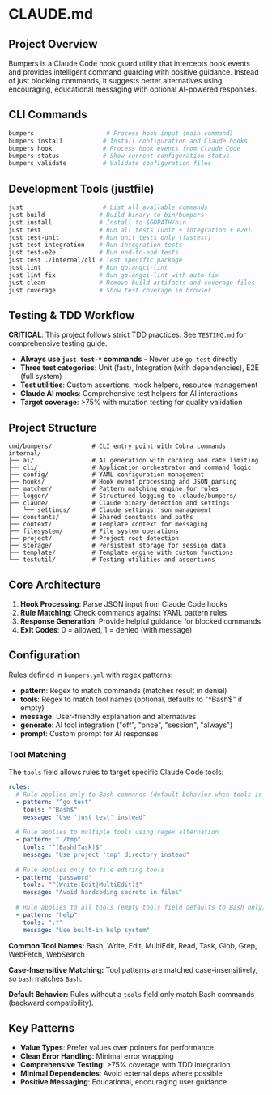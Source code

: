 # CLAUDE.md

## Project Overview

Bumpers is a Claude Code hook guard utility that intercepts hook events and provides intelligent command guarding with positive guidance. Instead of just blocking commands, it suggests better alternatives using encouraging, educational messaging with optional AI-powered responses.

## CLI Commands

```bash
bumpers                    # Process hook input (main command)
bumpers install           # Install configuration and Claude hooks
bumpers hook              # Process hook events from Claude Code
bumpers status            # Show current configuration status
bumpers validate          # Validate configuration files
```

## Development Tools (justfile)

```bash
just                      # List all available commands
just build               # Build binary to bin/bumpers
just install             # Install to $GOPATH/bin
just test                # Run all tests (unit + integration + e2e)
just test-unit           # Run unit tests only (fastest)
just test-integration    # Run integration tests
just test-e2e            # Run end-to-end tests
just test ./internal/cli # Test specific package
just lint                # Run golangci-lint
just lint fix            # Run golangci-lint with auto-fix
just clean               # Remove build artifacts and coverage files
just coverage            # Show test coverage in browser
```

## Testing & TDD Workflow

**CRITICAL**: This project follows strict TDD practices. See `TESTING.md` for comprehensive testing guide.

- **Always use `just test-*` commands** - Never use `go test` directly
- **Three test categories**: Unit (fast), Integration (with dependencies), E2E (full system)
- **Test utilities**: Custom assertions, mock helpers, resource management
- **Claude AI mocks**: Comprehensive test helpers for AI interactions
- **Target coverage**: >75% with mutation testing for quality validation

## Project Structure

```
cmd/bumpers/           # CLI entry point with Cobra commands
internal/
├── ai/                # AI generation with caching and rate limiting
├── cli/               # Application orchestrator and command logic
├── config/            # YAML configuration management
├── hooks/             # Hook event processing and JSON parsing
├── matcher/           # Pattern matching engine for rules
├── logger/            # Structured logging to .claude/bumpers/
├── claude/            # Claude binary detection and settings
│   └── settings/      # Claude settings.json management
├── constants/         # Shared constants and paths
├── context/           # Template context for messaging
├── filesystem/        # File system operations
├── project/           # Project root detection
├── storage/           # Persistent storage for session data
├── template/          # Template engine with custom functions
└── testutil/          # Testing utilities and assertions
```

## Core Architecture

1. **Hook Processing**: Parse JSON input from Claude Code hooks
2. **Rule Matching**: Check commands against YAML pattern rules
3. **Response Generation**: Provide helpful guidance for blocked commands
4. **Exit Codes**: 0 = allowed, 1 = denied (with message)

## Configuration

Rules defined in `bumpers.yml` with regex patterns:
- **pattern**: Regex to match commands (matches result in denial)
- **tools**: Regex to match tool names (optional, defaults to "^Bash$" if empty)
- **message**: User-friendly explanation and alternatives
- **generate**: AI tool integration ("off", "once", "session", "always")
- **prompt**: Custom prompt for AI responses

### Tool Matching

The `tools` field allows rules to target specific Claude Code tools:

```yaml
rules:
  # Rule applies only to Bash commands (default behavior when tools is empty)
  - pattern: "^go test"
    tools: "^Bash$"
    message: "Use 'just test' instead"
    
  # Rule applies to multiple tools using regex alternation
  - pattern: " /tmp"
    tools: "^(Bash|Task)$"
    message: "Use project 'tmp' directory instead"
    
  # Rule applies only to file editing tools
  - pattern: "password"
    tools: "^(Write|Edit|MultiEdit)$"
    message: "Avoid hardcoding secrets in files"
    
  # Rule applies to all tools (empty tools field defaults to Bash only)
  - pattern: "help"
    tools: ".*"
    message: "Use built-in help system"
```

**Common Tool Names:** Bash, Write, Edit, MultiEdit, Read, Task, Glob, Grep, WebFetch, WebSearch

**Case-Insensitive Matching:** Tool patterns are matched case-insensitively, so `bash` matches `Bash`.

**Default Behavior:** Rules without a `tools` field only match Bash commands (backward compatibility).

## Key Patterns

- **Value Types**: Prefer values over pointers for performance
- **Clean Error Handling**: Minimal error wrapping
- **Comprehensive Testing**: >75% coverage with TDD integration
- **Minimal Dependencies**: Avoid external deps where possible
- **Positive Messaging**: Educational, encouraging user guidance